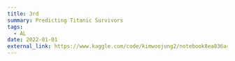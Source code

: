 ```yaml
---
title: 3rd
summary: Predicting Titanic Survivors
tags:
  - AL
date: 2022-01-01
external_link: https://www.kaggle.com/code/kimwoojung2/notebook8ea836ac69/edit
---
```

